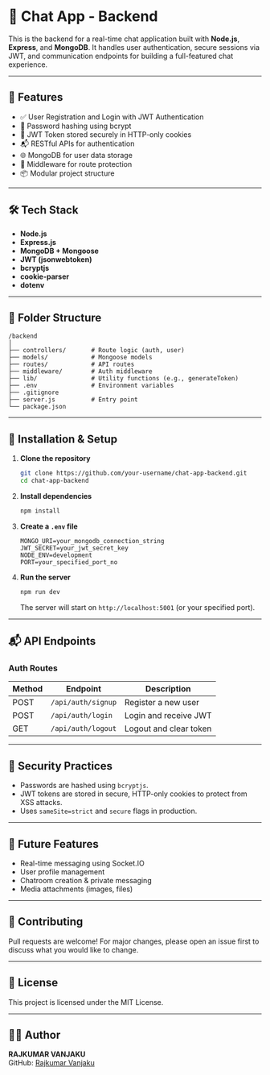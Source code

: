 # 💬 Chat App - Backend

This is the backend for a real-time chat application built with **Node.js**, **Express**, and **MongoDB**. It handles user authentication, secure sessions via JWT, and communication endpoints for building a full-featured chat experience.

---

## 🚀 Features

- ✅ User Registration and Login with JWT Authentication
- 🔐 Password hashing using bcrypt
- 🍪 JWT Token stored securely in HTTP-only cookies
- 📬 RESTful APIs for authentication
- 🌐 MongoDB for user data storage
- 🔄 Middleware for route protection
- 📦 Modular project structure

---

## 🛠️ Tech Stack

- **Node.js**
- **Express.js**
- **MongoDB + Mongoose**
- **JWT (jsonwebtoken)**
- **bcryptjs**
- **cookie-parser**
- **dotenv**

---

## 📁 Folder Structure

```
/backend
│
├── controllers/       # Route logic (auth, user)
├── models/            # Mongoose models
├── routes/            # API routes
├── middleware/        # Auth middleware
├── lib/               # Utility functions (e.g., generateToken)
├── .env               # Environment variables
├── .gitignore
├── server.js          # Entry point
└── package.json
```

---

## 🔧 Installation & Setup

1. **Clone the repository**
   ```bash
   git clone https://github.com/your-username/chat-app-backend.git
   cd chat-app-backend
   ```

2. **Install dependencies**
   ```bash
   npm install
   ```

3. **Create a `.env` file**
   ```
   MONGO_URI=your_mongodb_connection_string
   JWT_SECRET=your_jwt_secret_key
   NODE_ENV=development
   PORT=your_specified_port_no
   ```

4. **Run the server**
   ```bash
   npm run dev
   ```

   The server will start on `http://localhost:5001` (or your specified port).

---

## 📬 API Endpoints

### Auth Routes

| Method | Endpoint        | Description         |
|--------|------------------|---------------------|
| POST   | `/api/auth/signup`   | Register a new user |
| POST   | `/api/auth/login`    | Login and receive JWT |
| GET    | `/api/auth/logout`   | Logout and clear token |

---

## 🔐 Security Practices

- Passwords are hashed using `bcryptjs`.
- JWT tokens are stored in secure, HTTP-only cookies to protect from XSS attacks.
- Uses `sameSite=strict` and `secure` flags in production.

---

## 📌 Future Features

- Real-time messaging using Socket.IO
- User profile management
- Chatroom creation & private messaging
- Media attachments (images, files)

---

## 🙌 Contributing

Pull requests are welcome! For major changes, please open an issue first to discuss what you would like to change.

---

## 📄 License

This project is licensed under the MIT License.

---

## 🧑‍💻 Author

**RAJKUMAR VANJAKU**  
GitHub: [Rajkumar Vanjaku](https://github.com/Rajkumar1709)
